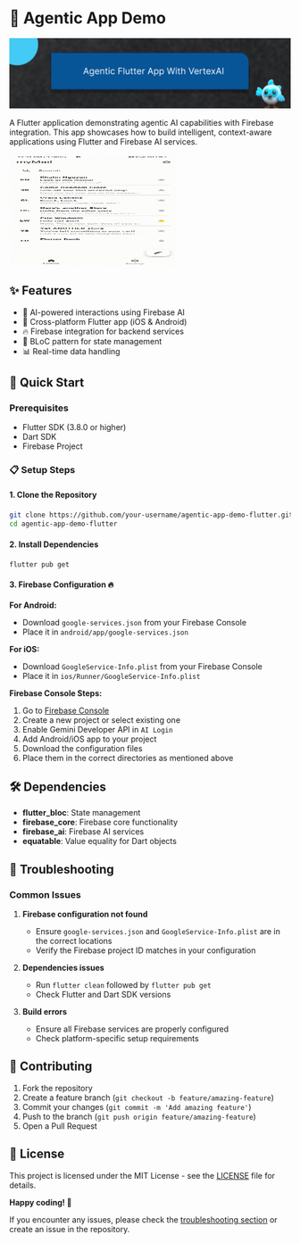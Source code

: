 # 🤖 Agentic App Demo

![agentic-app](agentic-app.png)

A Flutter application demonstrating agentic AI capabilities with Firebase integration. This app showcases how to build intelligent, context-aware applications using Flutter and Firebase AI services.

<img src="agentic-app.gif" width="300" height="200">

## ✨ Features

- 🤖 AI-powered interactions using Firebase AI
- 📱 Cross-platform Flutter app (iOS & Android)
- 🔥 Firebase integration for backend services
- 🎯 BLoC pattern for state management
- 📊 Real-time data handling

## 🚀 Quick Start

### Prerequisites

- Flutter SDK (3.8.0 or higher)
- Dart SDK
- Firebase Project

### 📋 Setup Steps

#### 1. Clone the Repository
```bash
git clone https://github.com/your-username/agentic-app-demo-flutter.git
cd agentic-app-demo-flutter
```

#### 2. Install Dependencies
```bash
flutter pub get
```

#### 3. Firebase Configuration 🔥

**For Android:**
- Download `google-services.json` from your Firebase Console
- Place it in `android/app/google-services.json`

**For iOS:**
- Download `GoogleService-Info.plist` from your Firebase Console
- Place it in `ios/Runner/GoogleService-Info.plist`

**Firebase Console Steps:**
1. Go to [Firebase Console](https://console.firebase.google.com/)
2. Create a new project or select existing one
3. Enable Gemini Developer API in `AI Login`
4. Add Android/iOS app to your project
5. Download the configuration files
6. Place them in the correct directories as mentioned above

## 🛠️ Dependencies

- **flutter_bloc**: State management
- **firebase_core**: Firebase core functionality
- **firebase_ai**: Firebase AI services
- **equatable**: Value equality for Dart objects

## 🐛 Troubleshooting

### Common Issues

1. **Firebase configuration not found**
   - Ensure `google-services.json` and `GoogleService-Info.plist` are in the correct locations
   - Verify the Firebase project ID matches in your configuration

2. **Dependencies issues**
   - Run `flutter clean` followed by `flutter pub get`
   - Check Flutter and Dart SDK versions

3. **Build errors**
   - Ensure all Firebase services are properly configured
   - Check platform-specific setup requirements

## 🤝 Contributing

1. Fork the repository
2. Create a feature branch (`git checkout -b feature/amazing-feature`)
3. Commit your changes (`git commit -m 'Add amazing feature'`)
4. Push to the branch (`git push origin feature/amazing-feature`)
5. Open a Pull Request

## 📄 License

This project is licensed under the MIT License - see the [LICENSE](LICENSE) file for details.

**Happy coding! 🎉**

If you encounter any issues, please check the [troubleshooting section](#-troubleshooting) or create an issue in the repository.
